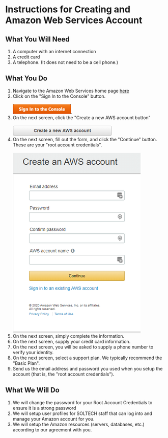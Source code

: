 # Instructions for Creating and Amazon Web Services Account

<base target="_blank"/>

## What You Will Need

1. A computer with an internet connection
1. A credit card
1. A telephone. (It does not need to be a cell phone.)

## What You Do

1. Navigate to the Amazon Web Services home page [here](https://aws.amazon.com)
1. Click on the "Sign In to the Console" button.<br/><br/>![Sign in to the Console button](Sign-In-To-The-Console-Button.png).
1. On the next screen, click the "Create a new AWS account button"<br/><br/>![Create a new AWS Account button](Create-A-New-AWS-Account-Button.png)
1. On the next screen, fill out the form, and click the "Continue" button.  These are your "root account credentials".
<br/><br/>![Create an AWS Account form](Create-an-AWS-Account-form.png)
1. On the next screen, simply complete the information.
1. On the next screen, supply your credit card information.
1. On the next screen, you will be asked to supply a phone number to verify your identity.
1. On the next screen, select a support plan.  We typically recommend the "Basic Plan".
1. Send us the email address and password you used when you setup the account (that is, the "root account credentials").

## What We Will Do

1. We will change the password for your Root Account Credentials to ensure it is
a strong password
1. We will setup user profiles for SOLTECH staff that can log into and manage
your Amazon account for you.
1. We will setup the Amazon resources (servers, databases, etc.) according to our
agreement with you.




